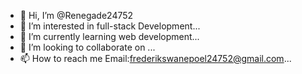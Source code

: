 - 👋 Hi, I’m @Renegade24752
- 👀 I’m interested in full-stack Development...
- 🌱 I’m currently learning web development...
- 💞️ I’m looking to collaborate on ...
- 📫 How to reach me Email:frederikswanepoel24752@gmail.com...

<!---
Renegade24752/Renegade24752 is a ✨ special ✨ repository because its `README.md` (this file) appears on your GitHub profile.
You can click the Preview link to take a look at your changes.
--->
